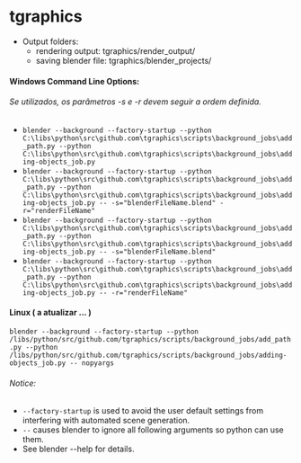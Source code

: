 # tgraphics  

- Output folders: 
    - rendering output: tgraphics/render_output/
    - saving blender file: tgraphics/blender_projects/

#### Windows Command Line Options:
###### Se utilizados, os parâmetros -s e -r devem seguir a ordem definida.
- ```blender --background --factory-startup --python C:\libs\python\src\github.com\tgraphics\scripts\background_jobs\add_path.py --python C:\libs\python\src\github.com\tgraphics\scripts\background_jobs\adding-objects_job.py```  
- ```blender --background --factory-startup --python C:\libs\python\src\github.com\tgraphics\scripts\background_jobs\add_path.py --python C:\libs\python\src\github.com\tgraphics\scripts\background_jobs\adding-objects_job.py -- -s="blenderFileName.blend" -r="renderFileName" ```
- ```blender --background --factory-startup --python C:\libs\python\src\github.com\tgraphics\scripts\background_jobs\add_path.py --python C:\libs\python\src\github.com\tgraphics\scripts\background_jobs\adding-objects_job.py -- -s="blenderFileName.blend" ```
- ```blender --background --factory-startup --python C:\libs\python\src\github.com\tgraphics\scripts\background_jobs\add_path.py --python C:\libs\python\src\github.com\tgraphics\scripts\background_jobs\adding-objects_job.py -- -r="renderFileName" ```

#### Linux ( a atualizar ... )
```blender --background --factory-startup --python /libs/python/src/github.com/tgraphics/scripts/background_jobs/add_path.py --python /libs/python/src/github.com/tgraphics/scripts/background_jobs/adding-objects_job.py -- nopyargs```

###### Notice:
- ```--factory-startup``` is used to avoid the user default settings from interfering with automated scene generation.
- ```--``` causes blender to ignore all following arguments so python can use them.
- See blender --help for details.